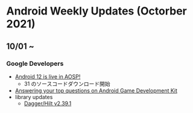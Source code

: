 # Android Weekly Updates (Octorber 2021)

## 10/01 ~

### Google Developers

- [Android 12 is live in AOSP!](https://android-developers.googleblog.com/2021/10/android-12-is-live-in-aosp.html)
  - 31 のソースコードダウンロード開始
- [Answering your top questions on Android Game Development Kit](https://android-developers.googleblog.com/2021/10/answering-your-top-questions-on-android.html)
- library updates
  - [Dagger/Hilt v2.39.1](https://github.com/google/dagger/releases)